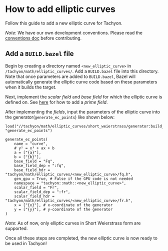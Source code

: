 # How to add elliptic curves

Follow this guide to add a new elliptic curve for Tachyon.

_Note_: We have our own development conventions. Please read the [conventions doc](/docs/how_to_contribute/conventions.md) before contributing.

## Add a `BUILD.bazel` file

Begin by creating a directory named `<new_elliptic_curve>` in `/tachyon/math/elliptic_curves/`. Add a `BUILD.bazel` file into this directory. Note that once parameters are added to `BUILD.bazel`, Bazel will automatically generate the elliptic curve code based on these parameters when it builds the target.

Next, implement the *scalar field* and *base field* for which the elliptic curve is defined on. See [here](/docs/how_to_contribute/math/how_to_add_prime_field.md) for how to add a *prime field*.

After implementing the *fields*, input the parameters of the elliptic curve into the generator(`generate_ec_points`) like shown below:

```bazel
load("//tachyon/math/elliptic_curves/short_weierstrass/generator:build_defs.bzl", "generate_ec_points")

generate_ec_points(
    name = "curve",
    # y² = x³ + ax + b
    a = ["{a}"],
    b = ["{b}"],
    base_field = "Fq",
    base_field_dep = ":fq",
    base_field_hdr = "tachyon/math/elliptic_curves/<new_elliptic_curve>/fq.h",
    gen_gpu = True, # False if the GPU code is not needed
    namespace = "tachyon::math::<new_elliptic_curve>",
    scalar_field = "Fr",
    scalar_field_dep = ":fr",
    scalar_field_hdr = "tachyon/math/elliptic_curves/<new_elliptic_curve>/fr.h",
    x = ["{x}"], # x-coordinate of the generator
    y = ["{y}"], # y-coordinate of the generator
)
```

_Note_: As of now, only elliptic curves in Short Weierstrass form are supported.

Once all these steps are completed, the new elliptic curve is now ready to be used in Tachyon!
